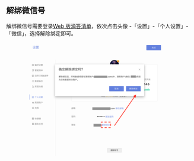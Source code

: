 ## 解绑微信号

解绑微信号需要登录[Web 版滴答清单](https://dida365.com/)，依次点击头像 -「设置」-「个人设置」-「微信」，选择解除绑定即可。

![](./images/WeChat/Wechat0.png)
